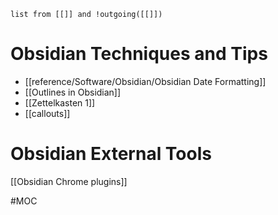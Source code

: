 
```dataview 
list from [[]] and !outgoing([[]]) 
```

# Obsidian Techniques and Tips
- [[reference/Software/Obsidian/Obsidian Date Formatting]]
- [[Outlines in Obsidian]]
- [[Zettelkasten 1]]
- [[callouts]]

# Obsidian External Tools
[[Obsidian Chrome plugins]]






#MOC